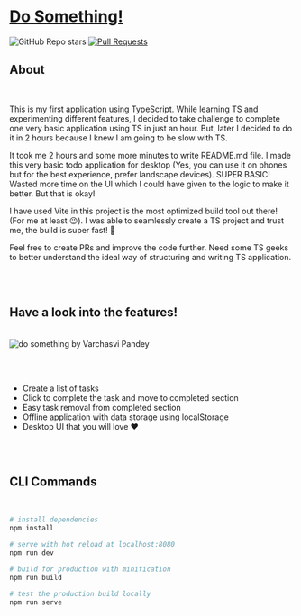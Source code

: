 # [Do Something!](https://do-something-app.netlify.app/)

![GitHub Repo stars](https://img.shields.io/github/stars/varchasvipandey/do-something?color=%23e2445a&style=for-the-badge) [![Pull Requests](https://img.shields.io/badge/PRs-welcome-brightgreen.svg?color=%198754&style=for-the-badge&logo=github)](https://github.com/varchasvipandey/do-something)

## About 

<br/>

This is my first application using TypeScript. While learning TS and experimenting different features, I decided to take challenge to complete one very basic application using TS in just an hour. But, later I decided to do it in 2 hours because I knew I am going to be slow with TS.

It took me 2 hours and some more minutes to write README.md file. I made this very basic todo application for desktop (Yes, you can use it on phones but for the best experience, prefer landscape devices). SUPER BASIC!
Wasted more time on the UI which I could have given to the logic to make it better. But that is okay!

I have used Vite in this project is the most optimized build tool out there! (For me at least 😉). I was able to seamlessly create a TS project and trust me, the build is super fast! 🚀 

Feel free to create PRs and improve the code further. Need some TS geeks to better understand the ideal way of structuring and writing TS application.

<br/><br/>

## Have a look into the features!

<br/>

<img src="https://github.com/varchasvipandey/images/blob/master/do-something.png?raw=true" alt="do something by Varchasvi Pandey"/>

<br/><br/>

- Create a list of tasks
- Click to complete the task and move to completed section
- Easy task removal from completed section
- Offline application with data storage using localStorage
- Desktop UI that you will love ❤

<br/><br/>

## CLI Commands

<br/>

``` bash
# install dependencies
npm install

# serve with hot reload at localhost:8080
npm run dev

# build for production with minification
npm run build

# test the production build locally
npm run serve
```
